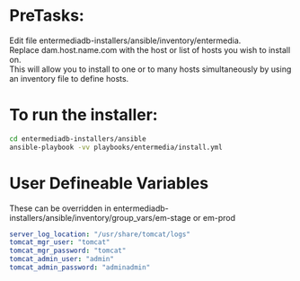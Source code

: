 # PreTasks:  
Edit file entermediadb-installers/ansible/inventory/entermedia.   
Replace dam.host.name.com with the host or list of hosts you wish to install on.  
This will allow you to install to one or to many hosts simultaneously by using an inventory file to define hosts.  

# To run the installer:  
```bash
cd entermediadb-installers/ansible  
ansible-playbook -vv playbooks/entermedia/install.yml  
```

# User Defineable Variables  
These can be overridden in entermediadb-installers/ansible/inventory/group_vars/em-stage or em-prod  
```yaml
server_log_location: "/usr/share/tomcat/logs"  
tomcat_mgr_user: "tomcat"  
tomcat_mgr_password: "tomcat"  
tomcat_admin_user: "admin"  
tomcat_admin_password: "adminadmin"  
```
